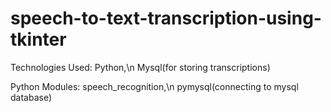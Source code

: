 # speech-to-text-transcription-using-tkinter

Technologies Used:
Python,\n
Mysql(for storing transcriptions)

Python Modules:
speech_recognition,\n
pymysql(connecting to mysql database)


